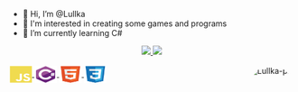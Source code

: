 - 👋 Hi, I’m @Lullka
- 👀 I'm interested in creating some games and programs
- 🌱 I’m currently learning C#
<!--- - 💞️ I’m looking to collaborate on ... --->
<!--- - 📫 How to reach me ... --->

<div align="center">
  <a href="https://github.com/Lullka">
  <img height="180em" src="https://github-readme-stats.vercel.app/api?username=Lullka&show_icons=true&theme=dark&include_all_commits=true&count_private=true"/>
  <img height="180em" src="https://github-readme-stats.vercel.app/api/top-langs/?username=Lullka&layout=compact&langs_count=7&theme=dark"/>
</div>
  
<div style="display: inline_block"><br>
  <img align="center" alt="Lullka-Js" height="30" width="40" src="https://raw.githubusercontent.com/devicons/devicon/master/icons/javascript/javascript-plain.svg">
  <img align="center" alt="Lullka-Csharp" height="30" width="40" src="https://raw.githubusercontent.com/devicons/devicon/master/icons/csharp/csharp-original.svg">
  <img align="center" alt="Lullka-HTML" height="30" width="40" src="https://raw.githubusercontent.com/devicons/devicon/master/icons/html5/html5-original.svg">
  <img align="center" alt="Lullka-CSS" height="30" width="40" src="https://raw.githubusercontent.com/devicons/devicon/master/icons/css3/css3-original.svg">
  <img align="right" alt="Lullka-pic" height="150" style="border-radius:50px;" src="https://i.pinimg.com/736x/33/29/75/3329750a28bbd03391eade2c6500a89d.jpg">
</div>


<!---
Lullka/Lullka is a ✨ special ✨ repository because its `README.md` (this file) appears on your GitHub profile.
You can click the Preview link to take a look at your changes.
--->
